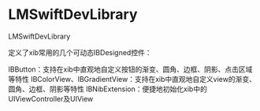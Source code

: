 # LMSwiftDevLibrary
LMSwiftDevLibrary

定义了xib常用的几个可动态IBDesigned控件：

IBButton：支持在xib中直观地自定义按钮的渐变、圆角、边框、阴影、点击区域等特性
IBColorView、IBGradientView：支持在xib中直观地自定义view的渐变、圆角、边框、阴影等特性
IBNibExtension：便捷地初始化xib中的UIViewController及UIView
